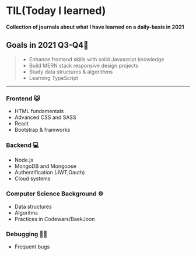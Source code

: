 


# TIL(Today I learned)

**Collection of journals about what I have learned on a daily-basis in 2021**



## Goals in 2021 Q3-Q4📝

> - Enhance frontend skills with solid Javascript knowledge
> - Build MERN stack responsive design projects 
> - Study data structures & algorithms
> - Learning TypeScript



***

### Frontend 🐱
 - HTML fundamentals
 - Advanced CSS and SASS
 - React
 - Bootstrap & framworks
 
### Backend 💻
 - Node.js
 - MongoDB and Mongoose
 - Authentification (JWT,Oauth)
 - Cloud systems



### Computer Science Background ⚙️
 - Data structures
 - Algoritms
 - Practices in Codewars/BaekJoon
 

### Debugging 👩‍💻 
- Frequent bugs
